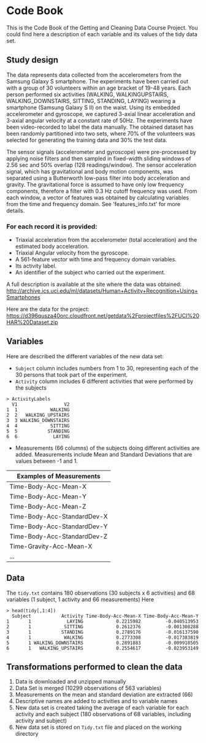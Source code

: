 # Code Book
This is the Code Book of the Getting and Cleaning Data Course Project.
You could find here a description of each variable and its values of the tidy data set.

## Study design
The data represents data collected from the accelerometers from the Samsung Galaxy S smartphone.
The experiments have been carried out with a group of 30 volunteers within an age bracket of 19-48 years. Each person performed six activities (WALKING, WALKINGUPSTAIRS, WALKING_DOWNSTAIRS, SITTING, STANDING, LAYING) wearing a smartphone (Samsung Galaxy S II) on the waist. Using its embedded accelerometer and gyroscope, we captured 3-axial linear acceleration and 3-axial angular velocity at a constant rate of 50Hz. The experiments have been video-recorded to label the data manually. The obtained dataset has been randomly partitioned into two sets, where 70% of the volunteers was selected for generating the training data and 30% the test data. 

The sensor signals (accelerometer and gyroscope) were pre-processed by applying noise filters and then sampled in fixed-width sliding windows of 2.56 sec and 50% overlap (128 readings/window). The sensor acceleration signal, which has gravitational and body motion components, was separated using a Butterworth low-pass filter into body acceleration and gravity. The gravitational force is assumed to have only low frequency components, therefore a filter with 0.3 Hz cutoff frequency was used. From each window, a vector of features was obtained by calculating variables from the time and frequency domain. See 'features_info.txt' for more details. 

### For each record it is provided:

- Triaxial acceleration from the accelerometer (total acceleration) and the estimated body acceleration.
- Triaxial Angular velocity from the gyroscope. 
- A 561-feature vector with time and frequency domain variables. 
- Its activity label. 
- An identifier of the subject who carried out the experiment.

A full description is available at the site where the data was obtained: 
http://archive.ics.uci.edu/ml/datasets/Human+Activity+Recognition+Using+Smartphones 

Here are the data for the project: 
https://d396qusza40orc.cloudfront.net/getdata%2Fprojectfiles%2FUCI%20HAR%20Dataset.zip

## Variables
Here are described the different variables of the new data set:

* `Subject` column includes numbers from 1 to 30, representing each of the 30 persons that took part of the experiment.  
* `Activity` column includes 6 different activities that were performed by the subjects  
```
> ActivityLabels
  V1                 V2
1  1            WALKING
2  2   WALKING_UPSTAIRS
3  3 WALKING_DOWNSTAIRS
4  4            SITTING
5  5           STANDING
6  6             LAYING  
```

* Measurements (66 columns) of the subjects doing different activities are added. Measurements include Mean and Standard Deviations that are values between -1 and 1.

|Examples of Measurements|
|---|
|Time-Body-Acc-Mean-X|                          
|Time-Body-Acc-Mean-Y|                          
|Time-Body-Acc-Mean-Z|                          
|Time-Body-Acc-StandardDev-X|                   
|Time-Body-Acc-StandardDev-Y|                   
|Time-Body-Acc-StandardDev-Z|                   
|Time-Gravity-Acc-Mean-X|
|...|


## Data
The `tidy.txt` contains 180 observations (30 subjects x 6 activities) and 68 variables (1 subject, 1 activity and 66 measurements)
Here
```
> head(tidy[,1:4])
  Subject           Activity Time-Body-Acc-Mean-X Time-Body-Acc-Mean-Y
1       1             LAYING            0.2215982         -0.040513953
2       1            SITTING            0.2612376         -0.001308288
3       1           STANDING            0.2789176         -0.016137590
4       1            WALKING            0.2773308         -0.017383819
5       1 WALKING_DOWNSTAIRS            0.2891883         -0.009918505
6       1   WALKING_UPSTAIRS            0.2554617         -0.023953149

```

## Transformations performed to clean the data

1. Data is downloaded and unzipped manually
2. Data Set is merged (10299 observations of 563 variables)
3. Measurements on the mean and standard deviation are extracted  (66)
4. Descriptive names are added to activities and to variable names  
5. New data set is created taking the average of each variable for each activity and each subject (180 observations of 68 variables, including activity and subject)
6. New data set is stored on `Tidy.txt` file and placed on the working directory





